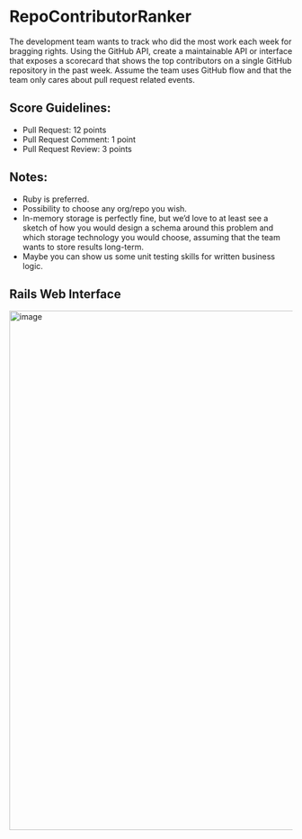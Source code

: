 # RepoContributorRanker

The development team wants to track who did the most work each week for bragging rights. Using the GitHub API, create a maintainable API or interface that exposes a scorecard that shows the top contributors on a single GitHub repository in the past week. Assume the team uses GitHub flow and that the team only cares about pull request related events.

## Score Guidelines:

- Pull Request: 12 points
- Pull Request Comment: 1 point
- Pull Request Review: 3 points

## Notes:

- Ruby is preferred.
- Possibility to choose any org/repo you wish.
- In-memory storage is perfectly fine, but we’d love to at least see a sketch of how you would design a schema around this problem and which storage technology you would choose, assuming that the team wants to store results long-term.
- Maybe you can show us some unit testing skills for written business logic.

## Rails Web Interface

<img width="923" alt="image" src="https://github.com/madkumamon/RepoContributorRanker/assets/893147/0995f9ad-864c-401f-bfd8-62f6cb0d87a8">
